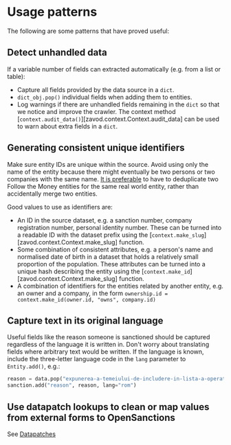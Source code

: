 # Usage patterns

The following are some patterns that have proved useful:

## Detect unhandled data

If a variable number of fields can extracted automatically (e.g. from a list or table):

* Capture all fields provided by the data source in a `dict`.
* `dict_obj.pop()` individual fields when adding them to entities.
* Log warnings if there are unhandled fields remaining in the `dict` so that we notice and improve the crawler. The context method [`context.audit_data()`][zavod.context.Context.audit_data] can be used to warn about extra fields in a `dict`.

## Generating consistent unique identifiers

Make sure entity IDs are unique within the source. Avoid using only the name of the entity because there might eventually be two persons or two companies with the same name. [It is preferable](https://www.opensanctions.org/docs/identifiers) to have to deduplicate two Follow the Money entities for the same real world entity, rather than accidentally merge two entities. 

Good values to use as identifiers are:

* An ID in the source dataset, e.g. a sanction number, company registration number, personal identity number. These can be turned into a readable ID with the dataset prefix using the [`context.make_slug`][zavod.context.Context.make_slug] function.
* Some combination of consistent attributes, e.g. a person's name and normalised date of birth in a dataset that holds a relatively small proportion of the population. These attributes can be turned into a unique hash describing the entity using the [`context.make_id`][zavod.context.Context.make_slug] function.
* A combination of identifiers for the entities related by another entity, e.g. an 
  owner and a company, in the form `ownership.id = context.make_id(owner.id, "owns", company.id)`

## Capture text in its original language

Useful fields like the reason someone is sanctioned should be captured regardless of the language it is written in. Don't worry about translating fields where arbitrary text would be written. If the language is known, include the three-letter language code in the `lang` parameter to `Entity.add()`, e.g.:

```python
reason = data.pop("expunerea-a-temeiului-de-includere-in-lista-a-operatorului-economic")
sanction.add("reason", reason, lang="rom")
```

## Use datapatch lookups to clean or map values from external forms to OpenSanctions

See [Datapatches](datapatch_lookups.md)